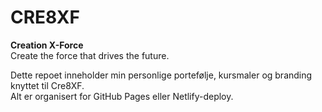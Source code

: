 # CRE8XF

**Creation X-Force**  
Create the force that drives the future.

Dette repoet inneholder min personlige portefølje, kursmaler og branding knyttet til Cre8XF.  
Alt er organisert for GitHub Pages eller Netlify-deploy.
